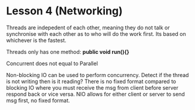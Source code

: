 # Lesson 4 (Networking)

Threads are indepedent of each other, meaning they do not talk or synchronise with each other as to who will do the work first. Its based on whichever is the fastest.

Threads only has one method: **public void run(){}**

Concurrent does not equal to Parallel

Non-blocking IO can be used to perform concurrency. Detect if the thread is not writing then is it reading? There is no fixed format compared to blocking IO where you must receive the msg from client before server respond back or vice versa. NIO allows for either client or server to send msg first, no fixed format.